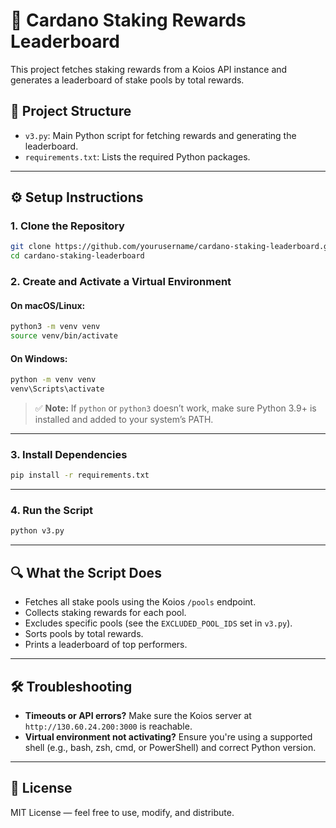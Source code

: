 # 🏦 Cardano Staking Rewards Leaderboard

This project fetches staking rewards from a Koios API instance and generates a leaderboard of stake pools by total rewards.

## 📁 Project Structure

- `v3.py`: Main Python script for fetching rewards and generating the leaderboard.
- `requirements.txt`: Lists the required Python packages.

---

## ⚙️ Setup Instructions

### 1. Clone the Repository

```bash
git clone https://github.com/yourusername/cardano-staking-leaderboard.git
cd cardano-staking-leaderboard
```

### 2. Create and Activate a Virtual Environment

#### On macOS/Linux:
```bash
python3 -m venv venv
source venv/bin/activate
```

#### On Windows:
```bash
python -m venv venv
venv\Scripts\activate
```

> ✅ **Note:** If `python` or `python3` doesn’t work, make sure Python 3.9+ is installed and added to your system’s PATH.

---

### 3. Install Dependencies

```bash
pip install -r requirements.txt
```

---

### 4. Run the Script

```bash
python v3.py
```

---

## 🔍 What the Script Does

- Fetches all stake pools using the Koios `/pools` endpoint.
- Collects staking rewards for each pool.
- Excludes specific pools (see the `EXCLUDED_POOL_IDS` set in `v3.py`).
- Sorts pools by total rewards.
- Prints a leaderboard of top performers.

---

## 🛠️ Troubleshooting

- **Timeouts or API errors?** Make sure the Koios server at `http://130.60.24.200:3000` is reachable.
- **Virtual environment not activating?** Ensure you're using a supported shell (e.g., bash, zsh, cmd, or PowerShell) and correct Python version.

---

## 📜 License

MIT License — feel free to use, modify, and distribute.
